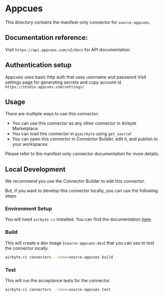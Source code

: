 # Appcues
This directory contains the manifest-only connector for `source-appcues`.

## Documentation reference:
Visit `https://api.appcues.com/v2/docs` for API documentation

## Authentication setup

Appcues uses basic http auth that uses username and password
Visit settings page for generating secrets and copy account id `https://studio.appcues.com/settings/`

## Usage
There are multiple ways to use this connector:
- You can use this connector as any other connector in Airbyte Marketplace.
- You can load this connector in `pyairbyte` using `get_source`!
- You can open this connector in Connector Builder, edit it, and publish to your workspaces.

Please refer to the manifest-only connector documentation for more details.

## Local Development
We recommend you use the Connector Builder to edit this connector.

But, if you want to develop this connector locally, you can use the following steps.

### Environment Setup
You will need `airbyte-ci` installed. You can find the documentation [here](airbyte-ci).

### Build
This will create a dev image (`source-appcues:dev`) that you can use to test the connector locally.
```bash
airbyte-ci connectors --name=source-appcues build
```

### Test
This will run the acceptance tests for the connector.
```bash
airbyte-ci connectors --name=source-appcues test
```

